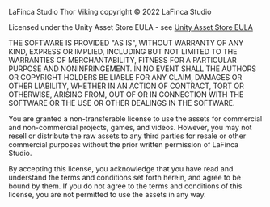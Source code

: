 LaFinca Studio Thor Viking copyright © 2022 LaFinca Studio

Licensed under the Unity Asset Store EULA - see [Unity Asset Store EULA](https://unity.com/legal/as-terms)

THE SOFTWARE IS PROVIDED "AS IS", WITHOUT WARRANTY OF ANY KIND, EXPRESS OR IMPLIED, INCLUDING BUT NOT LIMITED TO THE WARRANTIES OF MERCHANTABILITY, FITNESS FOR A PARTICULAR PURPOSE AND NONINFRINGEMENT. IN NO EVENT SHALL THE AUTHORS OR COPYRIGHT HOLDERS BE LIABLE FOR ANY CLAIM, DAMAGES OR OTHER LIABILITY, WHETHER IN AN ACTION OF CONTRACT, TORT OR OTHERWISE, ARISING FROM, OUT OF OR IN CONNECTION WITH THE SOFTWARE OR THE USE OR OTHER DEALINGS IN THE SOFTWARE.

You are granted a non-transferable license to use the assets for commercial and non-commercial projects, games, and videos. However, you may not resell or distribute the raw assets to any third parties for resale or other commercial purposes without the prior written permission of LaFinca Studio.

By accepting this license, you acknowledge that you have read and understand the terms and conditions set forth herein, and agree to be bound by them. If you do not agree to the terms and conditions of this license, you are not permitted to use the assets in any way.